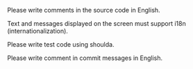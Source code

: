 Please write comments in the source code in English.

Text and messages displayed on the screen must support i18n (internationalization).

Please write test code using shoulda.

Please write comment in commit messages in English.
